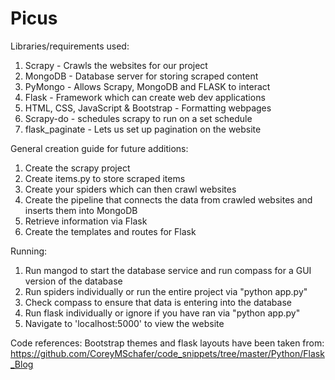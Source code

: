 # Picus
<!-- information document for the project - Andrew -->
Libraries/requirements used:
1. Scrapy - Crawls the websites for our project
2. MongoDB - Database server for storing scraped content
3. PyMongo - Allows Scrapy, MongoDB and FLASK to interact
4. Flask - Framework which can create web dev applications
5. HTML, CSS, JavaScript & Bootstrap - Formatting webpages
6. Scrapy-do - schedules scrapy to run on a set schedule
7. flask_paginate - Lets us set up pagination on the website

General creation guide for future additions:
1. Create the scrapy project
2. Create items.py to store scraped items
3. Create your spiders which can then crawl websites
4. Create the pipeline that connects the data from crawled websites and inserts them into MongoDB
5. Retrieve information via Flask
6. Create the templates and routes for Flask

Running:
1. Run mangod to start the database service and run compass for a GUI version of the database
2. Run spiders individually or run the entire project via "python app.py"
3. Check compass to ensure that data is entering into the database
4. Run flask individually or ignore if you have ran via "python app.py"
5. Navigate to 'localhost:5000' to view the website

Code references:
Bootstrap themes and flask layouts have been taken from:
https://github.com/CoreyMSchafer/code_snippets/tree/master/Python/Flask_Blog
